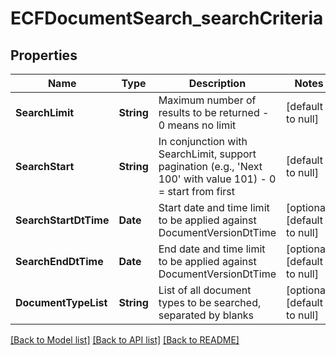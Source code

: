 # ECFDocumentSearch_searchCriteria
## Properties

| Name | Type | Description | Notes |
|------------ | ------------- | ------------- | -------------|
| **SearchLimit** | **String** | Maximum number of results to be returned - 0 means no limit | [default to null] |
| **SearchStart** | **String** | In conjunction with SearchLimit, support pagination (e.g., &#39;Next 100&#39; with value 101) - 0 &#x3D; start from first | [default to null] |
| **SearchStartDtTime** | **Date** | Start date and time limit to be applied against DocumentVersionDtTime | [optional] [default to null] |
| **SearchEndDtTime** | **Date** | End date and time limit to be applied against DocumentVersionDtTime | [optional] [default to null] |
| **DocumentTypeList** | **String** | List of all document types to be searched, separated by blanks | [optional] [default to null] |

[[Back to Model list]](../README.md#documentation-for-models) [[Back to API list]](../README.md#documentation-for-api-endpoints) [[Back to README]](../README.md)

